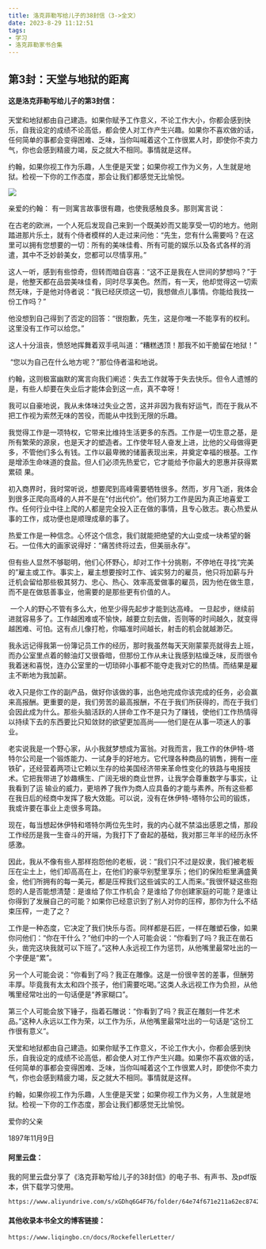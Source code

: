 ```yaml
---
title: 洛克菲勒写给儿子的38封信（3->全文）
date: 2023-8-29 11:12:51
tags:
- 学习
- 洛克菲勒家书合集
---
```

## 第3封：天堂与地狱的距离

#### 这是洛克菲勒写给儿子的第3封信：

​		天堂和地狱都由自己建造。如果你赋予工作意义，不论工作大小，你都会感到快乐，自我设定的成绩不论高低，都会使人对工作产生兴趣。如果你不喜欢做的话，任何简单的事都会变得困难、乏味，当你叫喊着这个工作很累人时，即使你不卖力气，你也会感到精疲力竭，反之就大不相同。事情就是这样。

​		约翰，如果你视工作为乐趣，人生便是天堂；如果你视工作为义务，人生就是地狱。检视一下你的工作态度，那会让我们都感觉无比愉悦。

![](https://cdn.pixabay.com/photo/2016/11/23/17/55/beach-1854072_1280.jpg)

<!-- more -->

亲爱的约翰：
		有一则寓言故事很有趣，也使我感触良多。那则寓言说：

​		在古老的欧洲，一个人死后发现自己来到一个既美妙而又能享受一切的地方。他刚踏进那片乐土，就有个侍者模样的人走过来问他：“先生，您有什么需要吗？在这里可以拥有您想要的一切：所有的美味佳肴、所有可能的娱乐以及各式各样的消遣，其中不乏妙龄美女，您都可以尽情享用。”

​		这人一听，感到有些惊奇，但转而暗自窃喜：“这不正是我在人世间的梦想吗？”于是，他整天都在品尝美味佳肴，同时尽享美色。然而，有一天，他却觉得这一切索然无味，于是他对侍者说：“我已经厌烦这一切，我想做点儿事情。你能给我找一份工作吗？”

​		他没想到自己得到了否定的回答：“很抱歉，先生，这是你唯一不能享有的权利。这里没有工作可以给您。”

​		这人十分沮丧，愤怒地挥舞着双手吼叫道：“糟糕透顶！那我不如干脆留在地狱！”

​		“您以为自己在什么地方呢？”那位侍者温和地说。

​		约翰，这则极富幽默的寓言向我们阐述：失去工作就等于失去快乐。但令人遗憾的是，有些人却要在失业后才能体会到这一点，真不幸呀！

​		我可以自豪地说，我从未体味过失业之苦，这并非因为我有好运气，而在于我从不把工作视为索然无味的苦役，而能从中找到无限的乐趣。

​		我觉得工作是一项特权，它带来比维持生活更多的东西。工作是一切生意之基，是所有繁荣的源泉，也是天才的塑造者。工作使年轻人奋发上进，比他的父母做得更多，不管他们多么有钱。工作以最卑微的储蓄表现出来，并奠定幸福的根基。工作是增添生命味道的食盐。但人们必须先热爱它，它才能给予你最大的恩惠并获得累累硕
果。

​		初入商界时，我时常听说，想要爬到高峰需要牺牲很多。然而，岁月飞逝，我体会到很多正爬向高峰的人并不是在“付出代价”。他们努力工作是因为真正地喜爱工作。任何行业中往上爬的人都是完全投入正在做的事情，且专心致志。衷心热爱从事的工作，成功便也是顺理成章的事了。

​		热爱工作是一种信念。心怀这个信念，我们就能把绝望的大山变成一块希望的磐石。一位伟大的画家说得好：“痛苦终将过去，但美丽永存”。

​		但有些人显然不够聪明，他们心怀野心，却对工作十分挑剔，不停地在寻找“完美的”雇主或工作。事实上，雇主想要按时工作、诚实努力的雇员，他只将加薪与升迁机会留给那些极其努力、忠心、热心、效率高爱做事的雇员，因为他在做生意，而不是在做慈善事业，他需要的是那些更有价值的人。

​		一个人的野心不管有多么大，他至少得先起步才能到达高峰。 一旦起步，继续前进就容易多了。工作越困难或不愉快，越要立刻去做，否则等的时间越久，就变得越困难、可怕。这有点儿像打枪，你瞄准时间越长，射击的机会就越渺茫。

​		我永远记得我第一份簿记员工作的经历，那时我虽然每天天刚蒙蒙亮就得去上班，而办公室里点着的鲸油灯又很昏暗，但那份工作从未让我感到枯燥乏味，反而很令我着迷和喜悦，连办公室里的一切琐碎小事都不能夺走我对它的热情。而结果是雇主不断地为我加薪。

​		收入只是你工作的副产品，做好你该做的事，出色地完成你该完成的任务，必会赢来高报酬。更重要的是，我们劳苦的最高报酬，不在于我们所获得的，而在于我们会因此成为什么。那些头脑活跃的人拼命工作不是只为了赚钱，使他们工作热情得以持续下去的东西要比只知敛财的欲望更加高尚——他们是在从事一项迷人的事业。

​		老实说我是一个野心家，从小我就梦想成为富翁。对我而言，我工作的休伊特-塔特尔公司是一个锻炼能力、一试身手的好地方。它代理各种商品的销售，拥有一座铁矿，还经营着两项让它赖以生存的给美国经济带来革命性变化的铁路与电报技术。它把我带进了妙趣横生、广阔无垠的商业世界，让我学会尊重数字与事实，让我看到了运
输业的威力，更培养了我作为商人应具备的才能与素养。所有这些都在我日后的经商中发挥了极大效能。可以说，没有在休伊特-塔特尔公司的锻炼，我或许要在事业上走很多弯路。

​		现在，每当想起休伊特和塔特尔两位先生时，我的内心就不禁溢出感恩之情，那段工作经历是我一生奋斗的开端，为我打下了奋起的基础，我对那三年半的经历永怀感激。

​		因此，我从不像有些人那样抱怨他的老板，说：“我们只不过是奴隶，我们被老板压在尘土上，他们却高高在上，在他们的豪华别墅里享乐；他们的保险柜里满盛黄金，他们所拥有的每一美元，都是压榨我们这些诚实的工人而来。”我很怀疑这些抱怨的人是否能想清楚：是谁给了你工作机会？是谁给了你创建家庭的可能？是谁让你得到了发展自己的可能？如果你已经意识到了别人对你的压榨，那你为什么不结束压榨，一走了之？

​		工作是一种态度，它决定了我们快乐与否。同样都是石匠，一样在雕塑石像，如果你问他们：“你在干什么？”他们中的一个人可能会说：“你看到了吗？我正在凿石头，凿完这块我就可以下班了。”这种人永远视工作为惩罚，从他嘴里最常吐出的一个字便是“累”。

​		另一个人可能会说：“你看到了吗？我正在雕像。这是一份很辛苦的差事，但酬劳丰厚。毕竟我有太太和四个孩子，他们需要吃喝。”这类人永远视工作为负担，从他嘴里经常吐出的一句话便是“养家糊口”。

​		第三个人可能会放下锤子，指着石雕说：“你看到了吗？我正在雕刻一件艺术品。”这种人永远以工作为荣，以工作为乐，从他嘴里最常吐出的一句话是“这份工作很有意义”。

​		天堂和地狱都由自己建造。如果你赋予工作意义，不论工作大小，你都会感到快乐，自我设定的成绩不论高低，都会使人对工作产生兴趣。如果你不喜欢做的话，任何简单的事都会变得困难、乏味，当你叫喊着这个工作很累人时，即使你不卖力气，你也会感到精疲力竭，反之就大不相同。事情就是这样。

​		约翰，如果你视工作为乐趣，人生便是天堂；如果你视工作为义务，人生就是地狱。检视一下你的工作态度，那会让我们都感觉无比愉悦。





爱你的父亲

1897年11月9日





#### 阿里云盘：

我的阿里云盘分享了《洛克菲勒写给儿子的38封信》的电子书、有声书、及pdf版本，供下载学习使用。

```http
https://www.aliyundrive.com/s/xGDhq6G4F76/folder/64e74f671e211a62ec8742b88fad60534f25a88e
```

#### 其他收录本书全文的博客链接：

```http
https://www.liqingbo.cn/docs/RockefellerLetter/  
```





[^1]: 全部文字在[知识共享 署名-相同方式共享 4.0协议](https://creativecommons.org/licenses/by-sa/4.0/deed.zh)之条款下提供使用。

